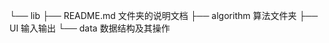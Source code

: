 └── lib
    ├── README.md  文件夹的说明文档
    ├── algorithm  算法文件夹
    ├── UI         输入输出
    └── data       数据结构及其操作
